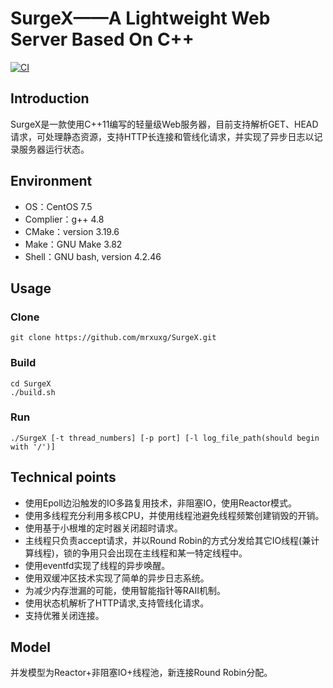 # SurgeX——A Lightweight Web Server Based On C++
[![CI](https://github.com/MasonCodingHere/WebServer/actions/workflows/ci.yml/badge.svg?branch=main&event=push)](https://github.com/MasonCodingHere/WebServer/actions/workflows/ci.yml)
## Introduction
SurgeX是一款使用C++11编写的轻量级Web服务器，目前支持解析GET、HEAD请求，可处理静态资源，支持HTTP长连接和管线化请求，并实现了异步日志以记录服务器运行状态。
## Environment
- OS：CentOS  7.5
- Complier：g++ 4.8
- CMake：version 3.19.6
- Make：GNU Make 3.82
- Shell：GNU bash, version 4.2.46
## Usage
### Clone
```shell
git clone https://github.com/mrxuxg/SurgeX.git
```
### Build
```shell
cd SurgeX
./build.sh
```
### Run
```shell
./SurgeX [-t thread_numbers] [-p port] [-l log_file_path(should begin with '/')]
```
## Technical points
- 使用Epoll边沿触发的IO多路复用技术，非阻塞IO，使用Reactor模式。
- 使用多线程充分利用多核CPU，并使用线程池避免线程频繁创建销毁的开销。
- 使用基于小根堆的定时器关闭超时请求。
- 主线程只负责accept请求，并以Round Robin的方式分发给其它IO线程(兼计算线程)，锁的争用只会出现在主线程和某一特定线程中。
- 使用eventfd实现了线程的异步唤醒。
- 使用双缓冲区技术实现了简单的异步日志系统。
- 为减少内存泄漏的可能，使用智能指针等RAII机制。
- 使用状态机解析了HTTP请求,支持管线化请求。
- 支持优雅关闭连接。  
## Model
并发模型为Reactor+非阻塞IO+线程池，新连接Round Robin分配。
